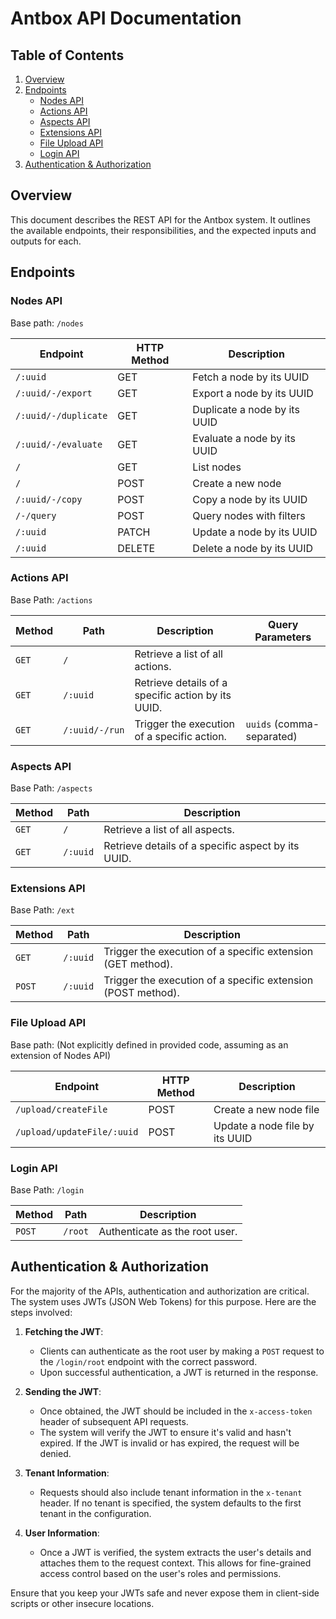 # Antbox API Documentation

## Table of Contents

1. [Overview](#overview)
2. [Endpoints](#endpoints)
   - [Nodes API](#nodes-api)
   - [Actions API](#actions-api)
   - [Aspects API](#aspects-api)
   - [Extensions API](#extensions-api)
   - [File Upload API](#file-upload-api)
   - [Login API](#login-api)
3. [Authentication & Authorization](#authentication--authorization)

## Overview

This document describes the REST API for the Antbox system. It outlines the available endpoints, their responsibilities, and the expected inputs and outputs for each.

## Endpoints

### Nodes API

Base path: `/nodes`

| Endpoint             | HTTP Method | Description                  |
| -------------------- | ----------- | ---------------------------- |
| `/:uuid`             | GET         | Fetch a node by its UUID     |
| `/:uuid/-/export`    | GET         | Export a node by its UUID    |
| `/:uuid/-/duplicate` | GET         | Duplicate a node by its UUID |
| `/:uuid/-/evaluate`  | GET         | Evaluate a node by its UUID  |
| `/`                  | GET         | List nodes                   |
| `/`                  | POST        | Create a new node            |
| `/:uuid/-/copy`      | POST        | Copy a node by its UUID      |
| `/-/query`           | POST        | Query nodes with filters     |
| `/:uuid`             | PATCH       | Update a node by its UUID    |
| `/:uuid`             | DELETE      | Delete a node by its UUID    |

### Actions API

Base Path: `/actions`

| Method | Path           | Description                                        | Query Parameters          |
| ------ | -------------- | -------------------------------------------------- | ------------------------- |
| `GET`  | `/`            | Retrieve a list of all actions.                    |                           |
| `GET`  | `/:uuid`       | Retrieve details of a specific action by its UUID. |                           |
| `GET`  | `/:uuid/-/run` | Trigger the execution of a specific action.        | `uuids` (comma-separated) |

### Aspects API

Base Path: `/aspects`

| Method | Path     | Description                                        |
| ------ | -------- | -------------------------------------------------- |
| `GET`  | `/`      | Retrieve a list of all aspects.                    |
| `GET`  | `/:uuid` | Retrieve details of a specific aspect by its UUID. |

### Extensions API

Base Path: `/ext`

| Method | Path     | Description                                                  |
| ------ | -------- | ------------------------------------------------------------ |
| `GET`  | `/:uuid` | Trigger the execution of a specific extension (GET method).  |
| `POST` | `/:uuid` | Trigger the execution of a specific extension (POST method). |

### File Upload API

Base path: (Not explicitly defined in provided code, assuming as an extension of Nodes API)

| Endpoint                   | HTTP Method | Description                    |
| -------------------------- | ----------- | ------------------------------ |
| `/upload/createFile`       | POST        | Create a new node file         |
| `/upload/updateFile/:uuid` | POST        | Update a node file by its UUID |

### Login API

Base Path: `/login`

| Method | Path    | Description                    |
| ------ | ------- | ------------------------------ |
| `POST` | `/root` | Authenticate as the root user. |

## Authentication & Authorization

For the majority of the APIs, authentication and authorization are critical. The system uses JWTs (JSON Web Tokens) for this purpose. Here are the steps involved:

1. **Fetching the JWT**:
   - Clients can authenticate as the root user by making a `POST` request to the `/login/root` endpoint with the correct password.
   - Upon successful authentication, a JWT is returned in the response.

2. **Sending the JWT**:
   - Once obtained, the JWT should be included in the `x-access-token` header of subsequent API requests.
   - The system will verify the JWT to ensure it's valid and hasn't expired. If the JWT is invalid or has expired, the request will be denied.

3. **Tenant Information**:
   - Requests should also include tenant information in the `x-tenant` header. If no tenant is specified, the system defaults to the first tenant in the configuration.

4. **User Information**:
   - Once a JWT is verified, the system extracts the user's details and attaches them to the request context. This allows for fine-grained access control based on the user's roles and permissions.

Ensure that you keep your JWTs safe and never expose them in client-side scripts or other insecure locations.

```
```
